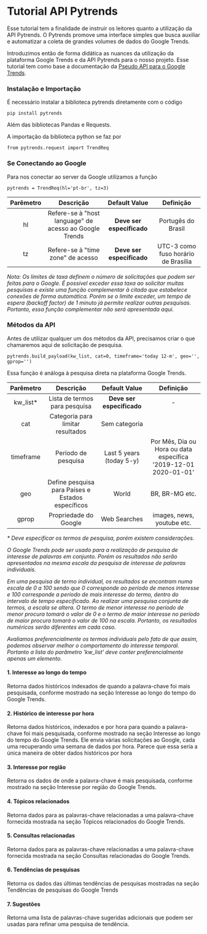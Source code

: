 # Tutorial API Pytrends

Esse tutorial tem a finalidade de instruir os leitores quanto a utilização da API Pytrends. O Pytrends promove uma interface simples que busca auxiliar e automatizar a coleta de grandes volumes de dados do Google Trends. 

Introduzimos então de forma didática as nuances da utilização da plataforma Google Trends e da API Pytrends para o nosso projeto. 
Esse tutorial tem como base a documentação da [Pseudo API para o  Google Trends](https://pypi.org/project/pytrends/#related-queries).

### Instalação e Importação

É necessário instalar a biblioteca pytrends diretamente com o código
```
pip install pytrends
```

Além das bibliotecas Pandas e Requests.

A importação da biblioteca python se faz por

```
from pytrends.request import TrendReq
```

### Se Conectando ao Google

Para nos conectar ao server da Google utilizamos a função

```
pytrends = TrendReq(hl='pt-br', tz=3)
```

Parêmetro | Descrição | Default Value | Definição 
:-------: | :-------: | :-------: | :-------:
hl | Refere-se à "host language" de acesso ao Google Trends | **Deve ser especificado** | Portugês do Brasil
tz | Refere-se à "time zone" de acesso| **Deve ser especificado** | UTC-3 como fuso horário de Brasília

_Nota: Os limites de taxa definem o número de solicitações que podem ser feitas para o Google. É possível exceder essa taxa ao solicitar muitas pesquisas e existe uma função complementar à citada que estabelece conexões de forma automática. Porém se o limite exceder, um tempo de espera (backoff factor) de 1 minuto já permite realizar outras pesquisas. Portanto, essa função complementar não será apresentada aqui._

### Métodos da API

Antes de utilizar qualquer um dos métodos da API, precisamos criar o que chamaremos aqui de solicitação de pesquisa.

```
pytrends.build_payload(kw_list, cat=0, timeframe='today 12-m', geo='', gprop='') 
```

Essa função é análoga à pesquisa direta na plataforma Google Trends.

Parêmetro | Descrição | Default Value | Definição 
:-------: | :-------: | :-------: | :-------:
kw_list* | Lista de termos para pesquisa | **Deve ser especificado** | -
cat | Categoria para limitar resultados | Sem categoria | 
timeframe | Período de pesquisa | Last 5 years (today 5-y) | Por Mês, Dia ou Hora ou data específica '2019-12-01 2020-01-01'
geo | Define pesquisa para Países e Estados específicos | World | BR, BR-MG etc.
gprop | Propriedade do Google | Web Searches | images, news, youtube etc.


_* Deve especificar os termos de pesquisa, porém existem considerações._

   _O Google Trends pode ser usado para a realização de pesquisa de interesse de palavras em conjunto. Porém os resultados não serão apresentados na mesma escala da pesquisa de interesse de palavras individuais._ 
   
   _Em uma pesquisa de termo individual, os resultados se encontram numa escala de 0 a 100 sendo que 0 corresponde ao período de menos interesse e 100 corresponde a período de mais interesse do termo, dentro do intervalo de tempo especificado. Ao realizar uma pesquisa conjunta de termos, a escala se altera. O termo de menor interesse no período de menor procura tomará o valor de 0 e o termo de maior interesse no período de maior procura tomará o valor de 100 na escala. Portanto, os resultados numéricos serão diferentes em cada caso._
   
   _Avaliamos preferencialmente os termos individuais pelo fato de que assim, podemos observar melhor o comportamento do interesse temporal. Portanto a lista do parâmetro 'kw_list' deve conter preferencialmente apenas um elemento._

#### 1. Interesse ao longo do tempo

Retorna dados históricos indexados de quando a palavra-chave foi mais pesquisada, conforme mostrado na seção Interesse ao longo do tempo do Google Trends.



#### 2. Histórico de interesse por hora

Retorna dados históricos, indexados e por hora para quando a palavra-chave foi mais pesquisada, conforme mostrado na seção Interesse ao longo do tempo do Google Trends. Ele envia várias solicitações ao Google, cada uma recuperando uma semana de dados por hora. Parece que essa seria a única maneira de obter dados históricos por hora

#### 3. Interesse por região 

Retorna os dados de onde a palavra-chave é mais pesquisada, conforme mostrado na seção Interesse por região do Google Trends.

#### 4. Tópicos relacionados

Retorna dados para as palavras-chave relacionadas a uma palavra-chave fornecida mostrada na seção Tópicos relacionados do Google Trends.

#### 5. Consultas relacionadas

Retorna dados para as palavras-chave relacionadas a uma palavra-chave fornecida mostrada na seção Consultas relacionadas do Google Trends.

#### 6. Tendências de pesquisas

Retorna os dados das últimas tendências de pesquisas mostradas na seção Tendências de pesquisas do Google Trends

#### 7. Sugestões

Retorna uma lista de palavras-chave sugeridas adicionais que podem ser usadas para refinar uma pesquisa de tendência. 

